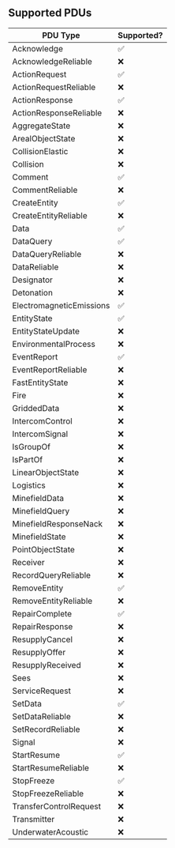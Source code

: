 ## Supported PDUs

| PDU Type | Supported? |
| -------- | ---------- |
| Acknowledge | ✅ |
| AcknowledgeReliable | ❌  |
| ActionRequest | ✅ |
| ActionRequestReliable | ❌ |
| ActionResponse | ✅ |
| ActionResponseReliable | ❌ |
| AggregateState | ❌ |
| ArealObjectState | ❌ |
| CollisionElastic | ❌ |
| Collision | ❌ |
| Comment | ✅ |
| CommentReliable | ❌ |
| CreateEntity | ✅ |
| CreateEntityReliable | ❌ |
| Data | ✅ |
| DataQuery | ✅ |
| DataQueryReliable | ❌ |
| DataReliable | ❌ |
| Designator | ❌ |
| Detonation | ❌ |
| ElectromagneticEmissions | ✅ |
| EntityState | ✅ |
| EntityStateUpdate | ❌ |
| EnvironmentalProcess | ❌ |
| EventReport | ✅ |
| EventReportReliable | ❌ |
| FastEntityState | ❌ |
| Fire | ❌ |
| GriddedData | ❌ |
| IntercomControl | ❌ |
| IntercomSignal | ❌ |
| IsGroupOf | ❌ |
| IsPartOf | ❌ |
| LinearObjectState | ❌ |
| Logistics | ❌ |
| MinefieldData | ❌ |
| MinefieldQuery | ❌ |
| MinefieldResponseNack | ❌ |
| MinefieldState | ❌ |
| PointObjectState | ❌ |
| Receiver | ❌ |
| RecordQueryReliable | ❌ |
| RemoveEntity | ✅ |
| RemoveEntityReliable | ❌ |
| RepairComplete | ✅ |
| RepairResponse | ❌ |
| ResupplyCancel | ❌ |
| ResupplyOffer | ❌ |
| ResupplyReceived | ❌ |
| Sees | ❌ |
| ServiceRequest | ❌ |
| SetData | ✅ |
| SetDataReliable | ❌ |
| SetRecordReliable | ❌ |
| Signal | ❌ |
| StartResume | ✅ |
| StartResumeReliable | ❌ |
| StopFreeze | ✅ |
| StopFreezeReliable | ❌ |
| TransferControlRequest | ❌ |
| Transmitter | ❌ |
| UnderwaterAcoustic | ❌ |

